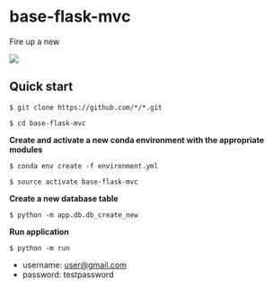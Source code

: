 # base-flask-mvc

Fire up a new 

![](img/home_screen.png)

## Quick start

`$ git clone https://github.com/*/*.git`

`$ cd base-flask-mvc`

**Create and activate a new conda environment with the appropriate modules**

`$ conda env create -f environment.yml`

`$ source activate base-flask-mvc`

**Create a new database table**

`$ python -m app.db.db_create_new`

**Run application**

`$ python -m run`

* username: user@gmail.com
* password: testpassword

